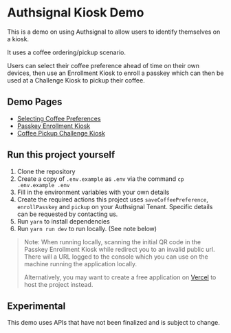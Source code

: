 # Authsignal Kiosk Demo

This is a demo on using Authsignal to allow users to identify themselves on a kiosk.

It uses a coffee ordering/pickup scenario.

Users can select their coffee preference ahead of time on their own devices, then use an Enrollment Kiosk to enroll a passkey which can then be used at a Challenge Kiosk to pickup their coffee.

## Demo Pages

- [Selecting Coffee Preferences](https://authsignal-kiosk-demo.vercel.app/user-device/coffee)
- [Passkey Enrollment Kiosk](https://authsignal-kiosk-demo.vercel.app/kiosk/enroll)
- [Coffee Pickup Challenge Kiosk](https://authsignal-kiosk-demo.vercel.app/kiosk/pickup)

## Run this project yourself

1. Clone the repository
2. Create a copy of `.env.example` as `.env` via the command `cp .env.example .env`
3. Fill in the environment variables with your own details
4. Create the required actions this project uses `saveCoffeePreference`, `enrollPasskey` and `pickup` on your Authsignal Tenant. Specific details can be requested by contacting us.
5. Run `yarn` to install dependencies
6. Run `yarn run dev` to run locally. (See note below)

> Note: When running locally, scanning the initial QR code in the Passkey Enrollment Kiosk while redirect you to an invalid public url. There will a URL logged to the console which you can use on the machine running the application locally.
>
> Alternatively, you may want to create a free application on [Vercel](https://vercel.com/) to host the project instead.

## Experimental

This demo uses APIs that have not been finalized and is subject to change.
